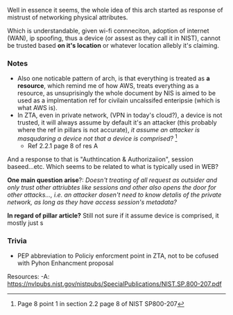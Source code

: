 
Well in essence it seems, the whole idea of this arch started as response of mistrust of networking physical attributes.

Which is understandable, given wi-fi connneciton, adoption of internet (WAN), ip spoofing, thus a device (or assest  as they call it in NIST), cannot be trusted based **on it's location** or whatever location allebly it's claiming.  

### Notes
- Also one noticable  pattern of arch, is that everything is treated as **a resource**, which remind me of how AWS, treats everything as a resource, as unsuprisingly the whole document by NIS is aimed to be used as a implmentation ref for civilain uncalssifed enteripsie (which is what AWS is).   
- In ZTA, even in private network, (VPN in today's cloud?), a device is not trusted, it will always assume by default it's an attacker (this probably where the ref in pillars is not accurate), _it assume an attacker is masqudaring a device not that a device is comprised?_ [^1]
	- Ref 2.2.1 page 8 of res A

And a response to that is "Authtincation & Authorizaiion", session baseed...etc. Which seems to be related to what is typically used in WEB? 

**One main question arise**?: 
_Doesn't treating of all request as outsider and only trust other attriubtes like sessions and other also opens the door for other attacks..., i.e. an attacker dosen't need to know detalis of the private network, as long as they have access session's metadata?_

**In regard of pillar article?**
Still not sure if it assume device is comprised, it mostly just s


### Trivia 
- PEP abbreviation to Policiy enforcment point in ZTA, not to be cofused with Pyhon Enhancment proposal

Resources:
-A:  https://nvlpubs.nist.gov/nistpubs/SpecialPublications/NIST.SP.800-207.pdf 

[^1]: Page 8 point 1 in section 2.2 page 8 of NIST SP800-207 